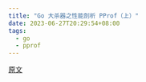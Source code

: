 ```yaml
---
title: "Go 大杀器之性能剖析 PProf（上）"
date: 2023-06-27T20:29:54+08:00
tags:
  - go
  - pprof
---
```


[原文](https://golang2.eddycjy.com/posts/ch6/01-pprof-1/)
